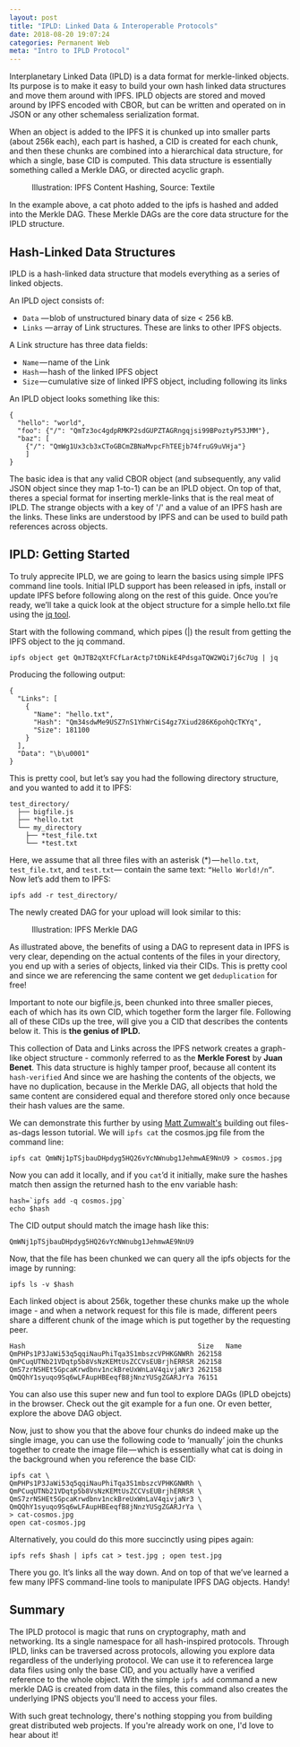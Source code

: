 ```yaml
---
layout: post
title: "IPLD: Linked Data & Interoperable Protocols"
date: 2018-08-20 19:07:24
categories: Permanent Web
meta: "Intro to IPLD Protocol"
---
```


Interplanetary Linked Data (IPLD) is a data format for merkle-linked objects. Its 
purpose is to make it easy to build your own hash linked data structures and move 
them around with IPFS. IPLD objects are stored and moved around by IPFS encoded with 
CBOR, but can be written and operated on in JSON or any other schemaless serialization 
format.

When an object is added to the IPFS it is chunked up into smaller parts (about 256k each), 
each part is hashed, a CID is created for each chunk, and then these chunks are combined 
into a hierarchical data structure, for which a single, base CID is computed. This data 
structure is essentially something called a Merkle DAG, or directed acyclic graph.

<figure>
    <img src="/blog/wp-content/uploads/2018/08/content-multi-hashing.png" alt="" />
    <figcaption>Illustration: IPFS Content Hashing, Source: Textile</figcaption>
</figure>

In the example above, a cat photo added to the ipfs is hashed and added into the Merkle
DAG. These Merkle DAGs are the core data structure for the IPLD structure.

## Hash-Linked Data Structures

IPLD is a hash-linked data structure that models everything as a series of linked objects. 

An IPLD oject consists of:

  * `Data` — blob of unstructured binary data of size < 256 kB.
  * `Links` — array of Link structures. These are links to other IPFS objects.

A Link structure has three data fields:

  * `Name` — name of the Link
  * `Hash` — hash of the linked IPFS object
  * `Size` — cumulative size of linked IPFS object, including following its links

An IPLD object looks something like this:

    {
      "hello": "world",
      "foo": {"/": "QmTz3oc4gdpRMKP2sdGUPZTAGRngqjsi99BPoztyP53JMM"},
      "baz": [
        {"/": "QmWg1Ux3cb3xCToGBCmZBNaMvpcFhTEEjb74fruG9uVHja"}
	    ]
    }

The basic idea is that any valid CBOR object (and subsequently, any valid JSON object 
since they map 1-to-1) can be an IPLD object. On top of that, theres a special format 
for inserting merkle-links that is the real meat of IPLD. The strange objects with a 
key of '/' and a value of an IPFS hash are the links. These links are understood by 
IPFS and can be used to build path references across objects.

## IPLD: Getting Started

To truly apprecite IPLD, we are going to learn the basics using simple IPFS command 
line tools. Initial IPLD support has been released in ipfs, install or update IPFS 
before following along on the rest of this guide. Once you’re ready, we’ll take a quick 
look at the object structure for a simple hello.txt file using the [jq tool](https://stedolan.github.io/jq/).

Start with the following command, which pipes (|) the result from getting the IPFS 
object to the jq command.

    ipfs object get QmJTB2qXtFCfLarActp7tDNikE4PdsgaTQW2WQi7j6c7Ug | jq

Producing the following output:

    {
      "Links": [
        {
          "Name": "hello.txt",
          "Hash": "Qm34sdwMe9USZ7nS1YhWrCiS4gz7Xiud286K6pohQcTKYq",
          "Size": 181100
        }
      ],
      "Data": "\b\u0001"
    }


This is pretty cool, but let’s say you had the following directory structure, and you 
wanted to add it to IPFS:

    test_directory/
      ├── bigfile.js
      ├── *hello.txt
      └── my_directory
        ├── *test_file.txt
        └── *test.txt

Here, we assume that all three files with an asterisk (*) — `hello.txt`, `test_file.txt`, 
and `test.txt`— contain the same text: `“Hello World!/n”`. Now let’s add them to IPFS:

    ipfs add -r test_directory/

The newly created DAG for your upload will look similar to this:

<figure>
    <img src="/blog/wp-content/uploads/2018/08/new-dag.png" alt="" />
    <figcaption>Illustration: IPFS Merkle DAG</figcaption>
</figure>

As illustrated above, the benefits of using a DAG to represent data in IPFS is very clear, 
depending on the actual contents of the files in your directory, you end up with a series 
of objects, linked via their CIDs. This is pretty cool and since we are referencing the
same content we get `deduplication` for free! 

Important to note our bigfile.js, been chunked into three smaller pieces, each of which has 
its own CID, which together form the larger file. Following all of these CIDs up the tree, 
will give you a CID that describes the contents below it. This is **the genius of IPLD.**

This collection of Data and Links across the IPFS network creates a graph-like object 
structure - commonly referred to as the **Merkle Forest** by **Juan Benet**. This data structure
is highly tamper proof, because all content its `hash-verified` And since we are hashing the 
contents of the objects, we have no duplication, because in the Merkle DAG, all objects that 
hold the same content are considered equal and therefore stored only once because their hash 
values are the same.

We can demonstrate this further by using [Matt Zumwalt's](https://github.com/flyingzumwalt/decentralized-web-primer/tree/master/samples) building out files-as-dags lesson tutorial. We will `ipfs cat` the cosmos.jpg file 
from the command line: 

    ipfs cat QmWNj1pTSjbauDHpdyg5HQ26vYcNWnubg1JehmwAE9NnU9 > cosmos.jpg

Now you can add it locally, and if you `cat`’d it initially, make sure the hashes match 
then assign the returned hash to the env variable hash:

    hash=`ipfs add -q cosmos.jpg`
    echo $hash

The CID output should match the image hash like this:

    QmWNj1pTSjbauDHpdyg5HQ26vYcNWnubg1JehmwAE9NnU9

Now, that the file has been chunked we can query all the ipfs objects for the image by 
running: 

    ipfs ls -v $hash

Each linked object is about 256k, together these chunks make up the whole image - and 
when a network request for this file is made, different peers share a different chunk of 
the image which is put together by the requesting peer. 

    Hash                                           Size   Name
    QmPHPs1P3JaWi53q5qqiNauPhiTqa3S1mbszcVPHKGNWRh 262158 
    QmPCuqUTNb21VDqtp5b8VsNzKEMtUsZCCVsEUBrjhERRSR 262158 
    QmS7zrNSHEt5GpcaKrwdbnv1nckBreUxWnLaV4qivjaNr3 262158 
    QmQQhY1syuqo9Sq6wLFAupHBEeqfB8jNnzYUSgZGARJrYa 76151

You can also use this super new and fun tool to explore DAGs (IPLD obejcts) in the browser. 
Check out the git example for a fun one. Or even better, explore the above DAG object.

Now, just to show you that the above four chunks do indeed make up the single image, you can 
use the following code to ‘manually’ join the chunks together to create the image file — which 
is essentially what cat is doing in the background when you reference the base CID:

    ipfs cat \
    QmPHPs1P3JaWi53q5qqiNauPhiTqa3S1mbszcVPHKGNWRh \
    QmPCuqUTNb21VDqtp5b8VsNzKEMtUsZCCVsEUBrjhERRSR \
    QmS7zrNSHEt5GpcaKrwdbnv1nckBreUxWnLaV4qivjaNr3 \
    QmQQhY1syuqo9Sq6wLFAupHBEeqfB8jNnzYUSgZGARJrYa \
    > cat-cosmos.jpg
    open cat-cosmos.jpg

Alternatively, you could do this more succinctly using pipes again:

    ipfs refs $hash | ipfs cat > test.jpg ; open test.jpg

There you go. It’s links all the way down. And on top of that we’ve learned a few many IPFS 
command-line tools to manipulate IPFS DAG objects. Handy!

## Summary

The IPLD protocol is magic that runs on cryptography, math and networking. Its a single 
namespace for all hash-inspired protocols. Through IPLD, links can be traversed across protocols, 
allowing you explore data regardless of the underlying protocol. We can use it to 
referencea large data files using only the base CID, and you actually have a verified reference 
to the whole object. With the simple `ipfs add` command a new merkle DAG is created from data
in the files, this command also creates the underlying IPNS objects you'll need to access your
files. 

With such great technology, there's nothing stopping you from building great distributed web 
projects. If you're already work on one, I'd love to hear about it!
